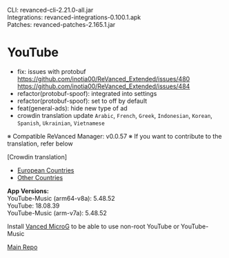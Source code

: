 CLI: revanced-cli-2.21.0-all.jar  
Integrations: revanced-integrations-0.100.1.apk  
Patches: revanced-patches-2.165.1.jar  

YouTube
==
- fix: issues with protobuf https://github.com/inotia00/ReVanced_Extended/issues/480 https://github.com/inotia00/ReVanced_Extended/issues/484
- refactor(protobuf-spoof): integrated into settings
- refactor(protobuf-spoof): set to off by default
- feat(general-ads): hide new type of ad
- crowdin translation update
`Arabic`, `French`, `Greek`, `Indonesian`, `Korean`, `Spanish`, `Ukrainian`, `Vietnamese`


※ Compatible ReVanced Manager: v0.0.57
※ If you want to contribute to the translation, refer below

[Crowdin translation]
- [European Countries](https://crowdin.com/project/revancedextendedeu)
- [Other Countries](https://crowdin.com/project/revancedextended)
  
**App Versions:**  
YouTube-Music (arm64-v8a): 5.48.52  
YouTube: 18.08.39  
YouTube-Music (arm-v7a): 5.48.52  

Install [Vanced MicroG](https://github.com/inotia00/VancedMicroG/releases) to be able to use non-root YouTube or YouTube-Music  

[Main Repo](https://github.com/NoName-exe/revanced-extended)  
